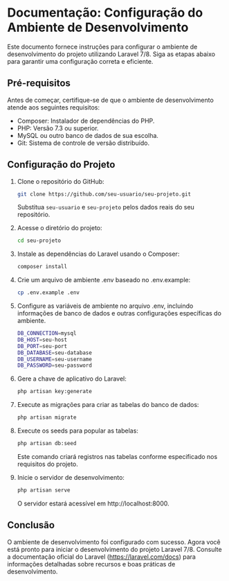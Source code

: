 # Documentação: Configuração do Ambiente de Desenvolvimento

Este documento fornece instruções para configurar o ambiente de desenvolvimento do projeto utilizando Laravel 7/8. Siga as etapas abaixo para garantir uma configuração correta e eficiente.

## Pré-requisitos
Antes de começar, certifique-se de que o ambiente de desenvolvimento atende aos seguintes requisitos:
- Composer: Instalador de dependências do PHP.
- PHP: Versão 7.3 ou superior.
- MySQL ou outro banco de dados de sua escolha.
- Git: Sistema de controle de versão distribuído.

## Configuração do Projeto
1. Clone o repositório do GitHub:
    ```bash
    git clone https://github.com/seu-usuario/seu-projeto.git
    ```
    Substitua `seu-usuario` e `seu-projeto` pelos dados reais do seu repositório.

2. Acesse o diretório do projeto:
    ```bash
    cd seu-projeto
    ```

3. Instale as dependências do Laravel usando o Composer:
    ```bash
    composer install
    ```

4. Crie um arquivo de ambiente .env baseado no .env.example:
    ```bash
    cp .env.example .env
    ```

5. Configure as variáveis de ambiente no arquivo .env, incluindo informações de banco de dados e outras configurações específicas do ambiente.
    ```bash
    DB_CONNECTION=mysql
    DB_HOST=seu-host
    DB_PORT=seu-port
    DB_DATABASE=seu-database
    DB_USERNAME=seu-username
    DB_PASSWORD=seu-password
    ```

6. Gere a chave de aplicativo do Laravel:
    ```bash
    php artisan key:generate
    ```

7. Execute as migrações para criar as tabelas do banco de dados:
    ```bash
    php artisan migrate
    ```

8. Execute os seeds para popular as tabelas:
    ```bash
    php artisan db:seed
    ```
    Este comando criará registros nas tabelas conforme especificado nos requisitos do projeto.

9. Inicie o servidor de desenvolvimento:
    ```bash
    php artisan serve
    ```
    O servidor estará acessível em http://localhost:8000.

## Conclusão
O ambiente de desenvolvimento foi configurado com sucesso. Agora você está pronto para iniciar o desenvolvimento do projeto Laravel 7/8. Consulte a documentação oficial do Laravel (https://laravel.com/docs) para informações detalhadas sobre recursos e boas práticas de desenvolvimento.
